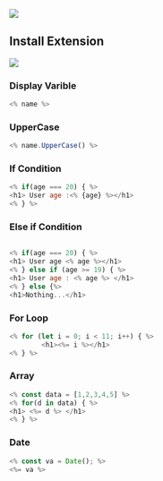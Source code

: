 <a href="https://www.youtube.com/watch?v=jn5MRu5ybH4"><img src="https://github.com/Yogaprasadmk/EJS-A-to-Z-Course/assets/120255515/39422035-ff53-4e5c-a8cc-80d13c211a6b"></a>

<h2>Install Extension</h2>
<img src="https://github.com/Yogaprasadmk/EJS-A-to-Z-Course/assets/120255515/fd4d0c63-e403-4a9a-849b-451e6a71e143">
<h3>Display Varible</h3>

```js
<% name %>
```

<h3> UpperCase </h3>

```js
<% name.UpperCase() %>
```

<h3>If Condition</h3>

```js
<% if(age === 20) { %>
<h1> User age :<% {age} %></h1>
<% } %>
```
<h3> Else if Condition</h3>

```js

<% if(age === 20) { %>
<h1> User age <% age %></h1>
<% } else if (age >= 19) { %>
<h1> User age : <% age %> </h1>
<% } else {%>
<h1>Nothing...</h1>
```

<h3>For Loop</h3>

```js
<% for (let i = 0; i < 11; i++) { %>        
        <h1><%= i %></h1>
<% } %>
```

<h3>Array</h3>

```js
<% const data = [1,2,3,4,5] %>
<% for(d in data) { %>
<h1> <%= d %> </h1>
<% } %>
```

<h3>Date</h3>

```js
<% const va = Date(); %>
<%= va %>
```





  
